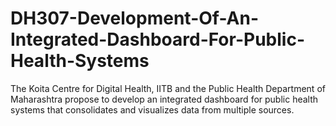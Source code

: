 # DH307-Development-Of-An-Integrated-Dashboard-For-Public-Health-Systems
The Koita Centre for Digital Health, IITB and the Public Health Department of Maharashtra propose to develop an integrated dashboard for public health systems that consolidates and visualizes data from multiple sources.

